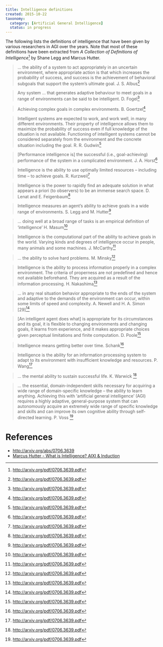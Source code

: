 ```yaml
---
title: Intelligence definitions
created: 2015-10-22
taxonomy:
  category: [Artificial General Intelligence]
  status: in progress
---
```


The following lists the definitions of intelligence that have been given by various researchers in AGI over the years. Note that most of these definitions have been extracted from *A Collection of Definitions of Intelligence*[^1] by Shane Legg and Marcus Hutter.

> ... the ability of a system to act appropriately in an uncertain environment, where appropriate action is that which increases the probability of success, and success is the achievement of behavioral subgoals that support the system’s ultimate goal.
J. S. Albus[^1]

> Any system ... that generates adaptive behaviour to meet goals in a range of environments can be said to be intelligent.
D. Fogel[^1]

> Achieving complex goals in complex environments.
B. Goertzel[^1]

> Intelligent systems are expected to work, and work well, in many different environments. Their property of intelligence allows them to maximize the probability of success even if full knowledge of the situation is not available. Functioning of intelligent systems cannot be considered separately from the environment and the concrete situation including the goal.
R. R. Gudwin[^1]

> [Performance intelligence is] the successful (i.e., goal-achieving) performance of the system in a complicated environment.
J. A. Horst[^1]

> Intelligence is the ability to use optimally limited resources – including time – to achieve goals.
R. Kurzweil[^1]

> Intelligence is the power to rapidly find an adequate solution in what appears a priori (to observers) to be an immense search space.
D. Lenat and E. Feigenbaum[^1]

> Intelligence measures an agent’s ability to achieve goals in a wide range of environments.
S. Legg and M. Hutter[^1]

> ... doing well at a broad range of tasks is an empirical definition of ‘intelligence’
H. Masum[^1]

> Intelligence is the computational part of the ability to achieve goals in the world. Varying kinds and degrees of intelligence occur in people, many animals and some machines.
J. McCarthy[^1]

> ... the ability to solve hard problems.
M. Minsky[^1]

> Intelligence is the ability to process information properly in a complex environment. The criteria of properness are not predefined and hence not available beforehand. They are acquired as a result of the information processing.
H. Nakashima[^1]

> ... in any real situation behavior appropriate to the ends of the system and adaptive to the demands of the environment can occur, within some limits of speed and complexity.
A. Newell and H. A. Simon [29][^1]

> [An intelligent agent does what] is appropriate for its circumstances and its goal, it is flexible to changing environments and changing goals, it learns from experience, and it makes appropriate choices given perceptual limitations and finite computation.
D. Poole[^1]

> Intelligence means getting better over time.
Schank[^1]

> Intelligence is the ability for an information processing system to adapt to its environment with insufficient knowledge and resources.
P. Wang[^1]

> ... the mental ability to sustain successful life.
K. Warwick [^1]

> ... the essential, domain-independent skills necessary for acquiring a wide range of domain-specific knowledge – the ability to learn anything. Achieving this with ‘artificial general intelligence’ (AGI) requires a highly adaptive, general-purpose system that can autonomously acquire an extremely wide range of specific knowledge and skills and can improve its own cognitive ability through self-directed learning.
P. Voss [^1]

# References
[^1]: http://arxiv.org/pdf/0706.3639.pdf

* http://arxiv.org/abs/0706.3639
* [Marcus Hutter - What is Intelligence? AIXI & Induction](https://www.youtube.com/watch?v=F2bQ5TSB-cE)